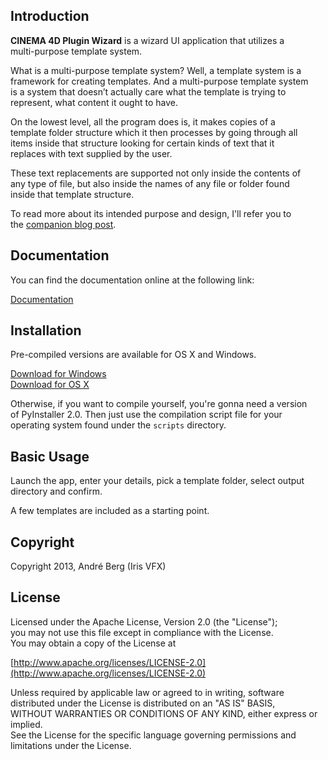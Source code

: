 Introduction
------------

**CINEMA 4D Plugin Wizard** is a wizard UI application that utilizes a   
multi-purpose template system. 

What is a multi-purpose template system? Well, a template system is a   
framework for creating templates. And a multi-purpose template system   
is a system that doesn’t actually care what the template is trying to   
represent, what content it ought to have.

On the lowest level, all the program does is, it makes copies of a   
template folder structure which it then processes by going through all   
items inside that structure looking for certain kinds of text that it   
replaces with text supplied by the user. 

These text replacements are supported not only inside the contents of   
any type of file, but also inside the names of any file or folder found   
inside that template structure.

To read more about its intended purpose and design, I'll refer you to   
the [companion blog post](http://irisvfx.com/blog/programming/cinema-4d-plugin-wizard).

Documentation
-------------

You can find the documentation online at the following link: 

[Documentation](http://andreberg.github.io/C4D-Plugin-Wizard/index.html)

Installation
------------

Pre-compiled versions are available for OS X and Windows.

[Download for Windows](https://www.dropbox.com/sh/g8qpo2xewpdzb3v/Z67ofP1aCX/CINEMA_4D_Plugin_Wizard_%28Win%29.zip)  
[Download for OS X](https://www.dropbox.com/sh/g8qpo2xewpdzb3v/FzzBbDVLrZ/CINEMA_4D_Plugin_Wizard_%28OSX%29.zip)

Otherwise, if you want to compile yourself, you're gonna need a version   
of PyInstaller 2.0. Then just use the compilation script file for your   
operating system found under the `scripts` directory.

Basic Usage
-----------

Launch the app, enter your details, pick a template folder, select output   
directory and confirm.

A few templates are included as a starting point.

Copyright
---------

Copyright 2013, André Berg (Iris VFX)

License
-------

Licensed under the Apache License, Version 2.0 (the "License");  
you may not use this file except in compliance with the License.  
You may obtain a copy of the License at

[http://www.apache.org/licenses/LICENSE-2.0](http://www.apache.org/licenses/LICENSE-2.0)

Unless required by applicable law or agreed to in writing, software  
distributed under the License is distributed on an "AS IS" BASIS,  
WITHOUT WARRANTIES OR CONDITIONS OF ANY KIND, either express or implied.  
See the License for the specific language governing permissions and  
limitations under the License.  
